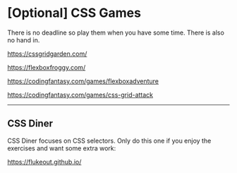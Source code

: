 # [Optional] CSS Games

There is no deadline so play them when you have some time. There is also no hand in. 

https://cssgridgarden.com/

https://flexboxfroggy.com/

https://codingfantasy.com/games/flexboxadventure

https://codingfantasy.com/games/css-grid-attack

---

## CSS Diner

CSS Diner focuses on CSS selectors. Only do this one if you enjoy the exercises and want some extra work:

https://flukeout.github.io/

